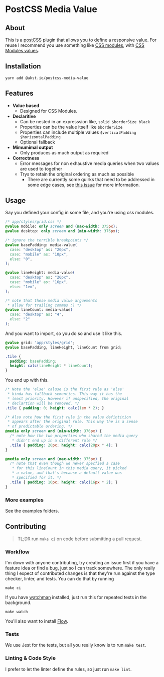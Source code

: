 # PostCSS Media Value

## About

This is a [postCSS][PostCSS] plugin that allows you to define a responsive
value. For reuse I recommend you use something like [CSS modules][CSSModules],
with [CSS Modules values][CSSModulesValues].

## Installation

```
yarn add @akst.io/postcss-media-value
```

## Features

- **Value based**
  - Designed for CSS Modules.
- **Declaritive**
  - Can be nested in an expresssion like, `solid $borderSize black`
  - Properties can be the value itself like `$borderSize`
  - Properties can include multiple values `$verticalPadding $horizontalPadding`
  - Optional fallback
- **Mimumimal output**
  - Only produces as much output as required
- **Correctness**
  - Error messages for non exhaustive media queries when two values
    are used to together
  - Trys to retain the original ordering as much as possible
    - There are currently some quirks that need to be addressed in some
      edge cases, see [this issue][issue/1] for more information.

[issue/1]: https://github.com/AKST/postcss-media-value/issues/1

## Usage

Say you defined your config in some file, and you're using css modules.

```css
/* app/styles/grid.css */
@value mobile: only screen and (max-width: 375px);
@value desktop: only screen and (min-width: 376px);

/* ignore the terrible breakpoints */
@value basePadding: media-value(
  case: "desktop" as: "20px",
  case: "mobile" as: "10px",
  else: "0",
);

@value lineHeight: media-value(
  case: "desktop" as: "20px",
  case: "mobile" as: "16px",
  else: "1em",
);

/* note that these media value arguements
 * allow for trailing commas ;) */
@value lineCount: media-value(
  case: "desktop" as: "4",
  else: "2"
);
```

And you want to import, so you do so and use it like this.

```css
@value grid: 'app/styles/grid';
@value basePadding, lineHeight, lineCount from grid;

.tile {
  padding: basePadding;
  height: calc(lineHeight * lineCount);
}
```

You end up with this.

```css
/* Note the 'else' caluse is the first rule as 'else'
 * kinda has fallback semantics. This way it has the
 * least priority. However if unspecified, the original
 * declartion will be removed. */
.tile { padding: 0; height: calc(1em * 2); }

/* Also note how the first rule in the value defintition
 * appears after the original rule. This way the is a sense
 * of predictable ordering. */
@media only screen and (min-width: 376px) {
  /* note how the two properties who shared the media query
   * didn't end up in a different rule */
  .tile { padding: 20px; height: calc(20px * 4); }
}

@media only screen and (max-width: 375px) {
  /* note that even though we never specfied a case
   * for this lineCount in this media query, it picked
   * a value, and that's because a default value was
   * specified for it. */
  .tile { padding: 10px; height: calc(16px * 2); }
}
```

### More examples

See the examples folders.

## Contributing

> TL;DR run `make ci` on code before submitting a pull request.

### Workflow

I'm down with anyone contributing, try creating an issue first if
you have a feature idea or find a bug, just so I can track somewhere.
The only really thing I expect of contributed changes is that they're
run against the type checker, linter, and tests. You can do that by
running

```
make ci
```

If you have [watchman][watchman] installed, just run this for repeated
tests in the background.

```
make watch
```

You'll also want to install [Flow][Flow].

### Tests

We use Jest for the tests, but all you really know is to run `make test`.

### Linting & Code Style

I prefer to let the linter define the rules, so just run `make lint`.

[Flow]: https://flow.org
[watchman]: https://facebook.github.io/watchman/
[PostCSS]: http://postcss.org
[CSSModules]: https://github.com/css-modules/css-moduless
[CSSModulesValues]: https://github.com/css-modules/postcss-icss-values
